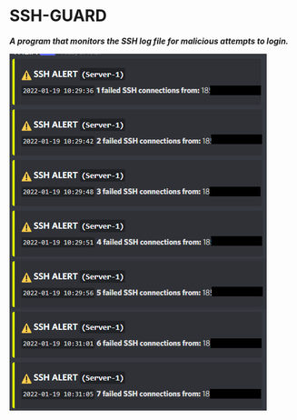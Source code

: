 # SSH-GUARD #

___A program that monitors the SSH log file for malicious attempts to login.___

![alt text](https://github.com/ethicalpunk/ssh-guard/blob/main/docmentation/images/discord_msg_demo.png?raw=true)
